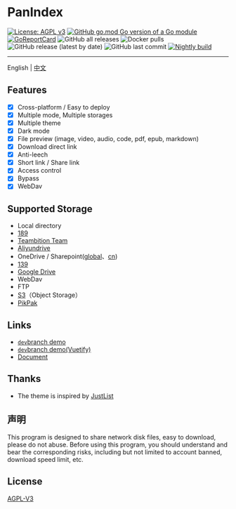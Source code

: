 # PanIndex
[![License: AGPL v3](https://img.shields.io/badge/License-AGPL_v3-blue.svg)](https://www.gnu.org/licenses/agpl-3.0)
[![GitHub go.mod Go version of a Go module](https://img.shields.io/github/go-mod/go-version/libsgh/PanIndex.svg)](https://github.com/libsgh/PanIndex)
[![GoReportCard](https://goreportcard.com/badge/github.com/libsgh/PanIndex)](https://goreportcard.com/report/github.com/libsgh/PanIndex)
![GitHub all releases](https://img.shields.io/github/downloads/libsgh/PanIndex/total)
![Docker pulls](https://img.shields.io/docker/pulls/iicm/pan-index?color=%2348BB78&logo=docker&label=pulls)
![GitHub release (latest by date)](https://img.shields.io/github/v/release/libsgh/PanIndex)
![GitHub last commit](https://img.shields.io/github/last-commit/libsgh/PanIndex)
[![Nightly build](https://github.com/libsgh/PanIndex/actions/workflows/nightly-build.yml/badge.svg)](https://github.com/libsgh/PanIndex/actions/workflows/nightly-build.yml)

---
English | [中文](https://github.com/libsgh/PanIndex/blob/dev/README_ZH.md)

## Features
- [x] Cross-platform / Easy to deploy
- [x] Multiple mode, Multiple storages
- [x] Multiple theme
- [x] Dark mode
- [x] File preview (image, video, audio, code, pdf, epub, markdown)
- [x] Download direct link
- [x] Anti-leech
- [x] Short link / Share link
- [x] Access control
- [x] Bypass
- [x] WebDav

## Supported Storage
- Local directory
- [189](https://cloud.189.cn/)
- [Teambition Team](https://www.teambition.com/)
- [Aliyundrive](https://www.aliyundrive.com/)
- OneDrive / Sharepoint([global](https://www.office.com/)、[cn](https://portal.partner.microsoftonline.cn/))
- [139](https://yun.139.com/)
- [Google Drive](https://drive.google.com/)
- WebDav
- FTP
- [S3](https://aws.amazon.com/s3/)（Object Storage）
- [PikPak](https://mypikpak.com "https://mypikpak.com")

## Links
- [`dev`branch demo](https://t1.noki.icu "https://t1.noki.icu")
- [`dev`branch demo(Vuetify)](https://t2.nonki.icu "https://t2.noki.icu")
- [Document](https://docs.noki.icu)


## Thanks
- The theme is inspired by [JustList](https://github.com/txperl/JustList)

## 声明
This program is designed to share network disk files, easy to download, please do not abuse. Before using this program, you should understand and bear the corresponding risks, including but not limited to account banned, download speed limit, etc.

## License
[AGPL-V3](https://github.com/libsgh/PanIndex/blob/main/LICENSE)
